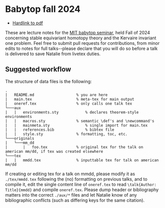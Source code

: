 # Babytop fall 2024

* [Hardlink to pdf](https://github.com/nataliesstewart/babytop_fa24/blob/main/main.pdf)

These are lecture notes for the [MIT babytop seminar](https://math.mit.edu/topology/babytop/index.html), held Fall of 2024 concerning stable equivariant homotopy theory and the Kervaire invariant one problem. Feel free to submit pull requests for contributions, from minor edits to notes for full talks--please declare that you will do so before a talk is delivered to save Natalie from livetex duties.

## Suggested workflow

The structure of data files is the following: 

```
.
|   README.md					% you are here
|   main.tex					% meta-tex for main output
|   oneref.tex					% only calls one talk tex
└───aux
|   |	environments.sty			% declares theorem-style environments
|   |   macros.sty				% semantic \def's and \newcommand's
|   |   mainmeta.sty				% single import for main.tex
|   |   references.bib				% bibtex file
|   |   style.sty				% formatting, toc, etc.
└───originals
|   └───mm_dd
|       |   foo.tex				% original tex for the talk on american mm/dd, if tex was created elsewhere
└───tex
|   |   mmdd.tex				% inputtable tex for talk on american mm/dd
``` 
If creating or editing tex for a talk on mmdd, please modify it as `./tex/mmdd.tex` following the (no) formatting on previous talks, and to compile it, edit the single content line of `oneref.tex` to read `\talk{Author: Title}{mmdd}` and compile `oneref.tex`. 
Please dump header or bibliography matters into the correct `./aux/*` files and let Natalie know of any bibliographic conflicts (such as differing keys for the same citation).

